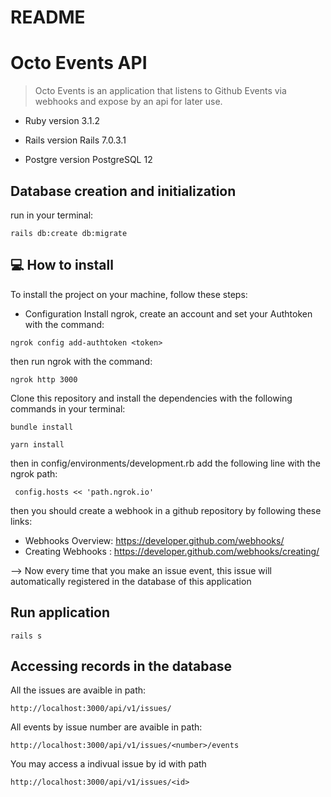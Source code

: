 # README

# Octo Events API

> Octo Events is an application that listens to Github Events via webhooks and expose by an api for later use.


* Ruby version
  3.1.2

* Rails version
  Rails 7.0.3.1

* Postgre version
  PostgreSQL 12

## Database creation and initialization

run in your terminal:
```
rails db:create db:migrate
```

## 💻 How to install

To install the project on your machine, follow these steps:

* Configuration
  Install ngrok, create an account and set your Authtoken with the command:
```
ngrok config add-authtoken <token>
```
  then run ngrok with the command:
```
ngrok http 3000
```

Clone this repository and install the dependencies with the following commands in your terminal:
```
bundle install
```
```
yarn install
```
then in config/environments/development.rb add the following line with the ngrok path:
```
 config.hosts << 'path.ngrok.io'
```

then you should create a webhook in a github repository by following these links:

 * Webhooks Overview: https://developer.github.com/webhooks/
 * Creating Webhooks : https://developer.github.com/webhooks/creating/

--> Now every time that you make an issue event, this issue will automatically registered in the database of this application


## Run application
```
rails s
```

## Accessing records in the database

All the issues are avaible in path:
```
http://localhost:3000/api/v1/issues/
```
All events by issue number are avaible in path:
```
http://localhost:3000/api/v1/issues/<number>/events
```
You may access a indivual issue by id with path
```
http://localhost:3000/api/v1/issues/<id>
```
